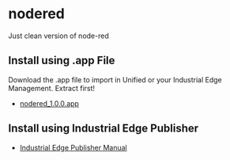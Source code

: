 # nodered
Just clean version of node-red

## Install using .app File
Download the .app file to import in Unified or your Industrial Edge Management. Extract first!
- [nodered_1.0.0.app](https://github.com/industrial-edge-nl/nodered/blob/main/files/nodered_1.0.0.app.7z)

## Install using Industrial Edge Publisher
- [Industrial Edge Publisher Manual](https://support.industry.siemens.com/cs/document/109810456/industrial-edge-app-publisher-operation-04-22?dti=0&dl=en&lc=nl-NL)
